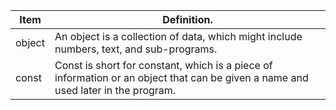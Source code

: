 | Item          | Definition.                                                                                                                        |
| ------------- | ---------------------------------------------------------------------------------------------------------------------------------- |
| object        | An object is a collection of data, which might include numbers, text, and sub-programs.                                            |
| const         | Const is short for constant, which is a piece of information or an object that can be given a name and used later in the program.  |
